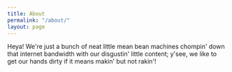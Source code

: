 ```yaml
---
title: About
permalink: "/about/"
layout: page
---
```


Heya! We're just a bunch of neat little mean bean machines chompin' down that internet bandwidth with our disgustin' little content; y'see, we like to get our hands dirty if it means makin' but not rakin'!